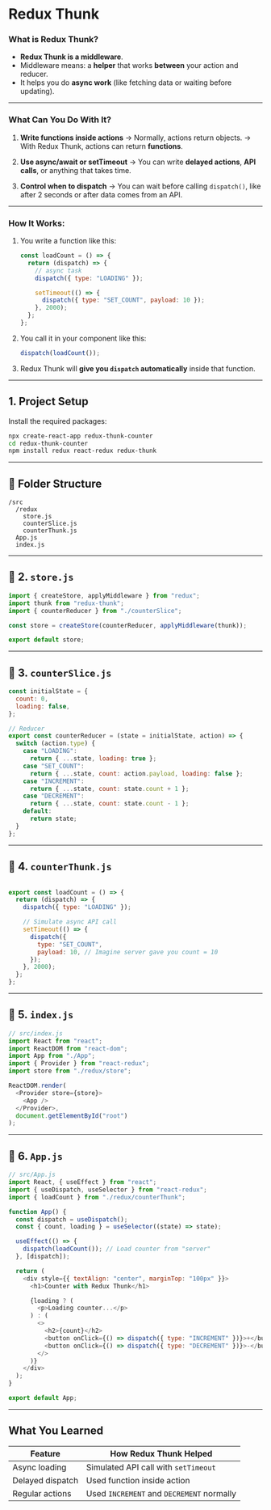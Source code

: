 # Redux Thunk

###  What is Redux Thunk?

* **Redux Thunk is a middleware**.
* Middleware means: a **helper** that works **between** your action and reducer.
* It helps you do **async work** (like fetching data or waiting before updating).

---

### What Can You Do With It?

1. **Write functions inside actions**
   → Normally, actions return objects.
   → With Redux Thunk, actions can return **functions**.

2. **Use async/await or setTimeout**
   → You can write **delayed actions**, **API calls**, or anything that takes time.

3. **Control when to dispatch**
   → You can wait before calling `dispatch()`, like after 2 seconds or after data comes from an API.

---

### How It Works:

1. You write a function like this:

   ```js
   const loadCount = () => {
     return (dispatch) => {
       // async task
       dispatch({ type: "LOADING" });

       setTimeout(() => {
         dispatch({ type: "SET_COUNT", payload: 10 });
       }, 2000);
     };
   };
   ```

2. You call it in your component like this:

   ```js
   dispatch(loadCount());
   ```

3. Redux Thunk will **give you `dispatch` automatically** inside that function.

---

## 1. Project Setup

Install the required packages:

```bash
npx create-react-app redux-thunk-counter
cd redux-thunk-counter
npm install redux react-redux redux-thunk
```

---

## 📁 Folder Structure

```
/src
  /redux
    store.js
    counterSlice.js
    counterThunk.js
  App.js
  index.js
```

---

## 🔹 2. `store.js`

```js
import { createStore, applyMiddleware } from "redux";
import thunk from "redux-thunk";
import { counterReducer } from "./counterSlice";

const store = createStore(counterReducer, applyMiddleware(thunk));

export default store;
```

---

## 🔹 3. `counterSlice.js`

```js
const initialState = {
  count: 0,
  loading: false,
};

// Reducer
export const counterReducer = (state = initialState, action) => {
  switch (action.type) {
    case "LOADING":
      return { ...state, loading: true };
    case "SET_COUNT":
      return { ...state, count: action.payload, loading: false };
    case "INCREMENT":
      return { ...state, count: state.count + 1 };
    case "DECREMENT":
      return { ...state, count: state.count - 1 };
    default:
      return state;
  }
};
```

---

## 🔹 4. `counterThunk.js`

```js

export const loadCount = () => {
  return (dispatch) => {
    dispatch({ type: "LOADING" });

    // Simulate async API call
    setTimeout(() => {
      dispatch({
        type: "SET_COUNT",
        payload: 10, // Imagine server gave you count = 10
      });
    }, 2000);
  };
};
```

---

## 🔹 5. `index.js`

```js
// src/index.js
import React from "react";
import ReactDOM from "react-dom";
import App from "./App";
import { Provider } from "react-redux";
import store from "./redux/store";

ReactDOM.render(
  <Provider store={store}>
    <App />
  </Provider>,
  document.getElementById("root")
);
```

---

## 🔹 6. `App.js`

```js
// src/App.js
import React, { useEffect } from "react";
import { useDispatch, useSelector } from "react-redux";
import { loadCount } from "./redux/counterThunk";

function App() {
  const dispatch = useDispatch();
  const { count, loading } = useSelector((state) => state);

  useEffect(() => {
    dispatch(loadCount()); // Load counter from "server"
  }, [dispatch]);

  return (
    <div style={{ textAlign: "center", marginTop: "100px" }}>
      <h1>Counter with Redux Thunk</h1>

      {loading ? (
        <p>Loading counter...</p>
      ) : (
        <>
          <h2>{count}</h2>
          <button onClick={() => dispatch({ type: "INCREMENT" })}>+</button>
          <button onClick={() => dispatch({ type: "DECREMENT" })}>-</button>
        </>
      )}
    </div>
  );
}

export default App;
```

---

## What You Learned

| Feature          | How Redux Thunk Helped                    |
| ---------------- | ----------------------------------------- |
| Async loading    | Simulated API call with `setTimeout`      |
| Delayed dispatch | Used function inside action               |
| Regular actions  | Used `INCREMENT` and `DECREMENT` normally |

